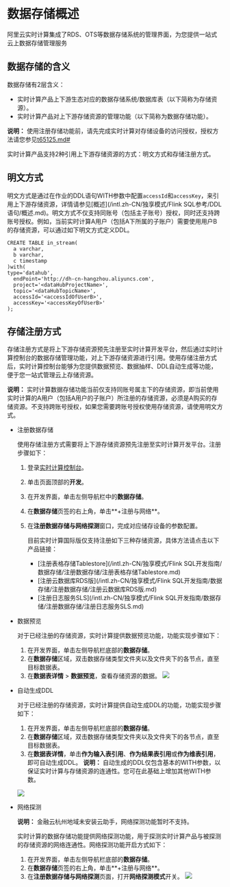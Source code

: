 # 数据存储概述

阿里云实时计算集成了RDS、OTS等数据存储系统的管理界面，为您提供一站式云上数据存储管理服务

## 数据存储的含义

数据存储有2层含义：

-   实时计算产品上下游生态对应的数据存储系统/数据库表（以下简称为存储资源）。
-   实时计算产品对上下游存储资源的管理功能（以下简称为数据存储功能）。

**说明：** 使用注册存储功能前，请先完成实时计算对存储设备的访问授权，授权方法请您参见[t65125.md\#](/intl.zh-CN/独享模式/准备工作/角色授权/独享模式角色授权.md)

实时计算产品支持2种引用上下游存储资源的方式：明文方式和存储注册方式。

## 明文方式

明文方式是通过在作业的DDL语句WITH参数中配置`accessId`和`accessKey`，来引用上下游存储资源，详情请参见[概述](/intl.zh-CN/独享模式/Flink SQL参考/DDL语句/概述.md)。明文方式不仅支持同账号（包括主子账号）授权，同时还支持跨账号授权。例如，当前实时计算A用户（包括A下所属的子账户）需要使用用户B的存储资源，可以通过如下明文方式定义DDL。

```
CREATE TABLE in_stream(
  a varchar,
  b varchar,
  c timestamp
)with(
type='datahub',
  endPoint='http://dh-cn-hangzhou.aliyuncs.com',
  project='<dataHubProjectName>',
  topic='<dataHubTopicName>',
  accessId='<accessIdOfUserB>',
  accessKey='<accessKeyOfUserB>'
);
```

## 存储注册方式

存储注册方式是将上下游存储资源预先注册至实时计算开发平台，然后通过实时计算控制台的数据存储管理功能，对上下游存储资源进行引用。使用存储注册方式后，实时计算控制台能够为您提供数据预览、数据抽样、DDL自动生成等功能，便于您一站式管理云上存储资源。

**说明：** 实时计算数据存储功能当前仅支持同账号属主下的存储资源，即当前使用实时计算的A用户（包括A用户的子账户）所注册的存储资源，必须是A购买的存储资源。不支持跨账号授权，如果您需要跨账号授权使用存储资源，请使用明文方式。

-   注册数据存储

    使用存储注册方式需要将上下游存储资源预先注册至实时计算开发平台。注册步骤如下：

    1.  登录[实时计算控制台](https://stream-ap-southeast-3.console.aliyun.com)。
    2.  单击页面顶部的**开发**。
    3.  在开发界面，单击左侧导航栏中的**数据存储**。
    4.  在**数据存储**页签的右上角，单击**+注册与网络**。
    5.  在**注册数据存储与网络探测**窗口，完成对应储存设备的参数配置。

        目前实时计算国际版仅支持注册如下三种存储资源，具体方法请点击以下产品链接：

        -   [注册表格存储Tablestore](/intl.zh-CN/独享模式/Flink SQL开发指南/数据存储/注册数据存储/注册表格存储Tablestore.md)
        -   [注册云数据库RDS版](/intl.zh-CN/独享模式/Flink SQL开发指南/数据存储/注册数据存储/注册云数据库RDS版.md)
        -   [注册日志服务SLS](/intl.zh-CN/独享模式/Flink SQL开发指南/数据存储/注册数据存储/注册日志服务SLS.md)
-   数据预览

    对于已经注册的存储资源，实时计算提供数据预览功能，功能实现步骤如下：

    1.  在开发界面，单击左侧导航栏底部的**数据存储**。
    2.  在**数据存储**区域，双击数据存储类型文件夹以及文件夹下的各节点，直至目标数据表。
    3.  在**数据表详情** \> **数据预览**，查看存储资源的数据。
    ![](https://static-aliyun-doc.oss-accelerate.aliyuncs.com/assets/img/zh-CN/3221659951/p33024.png)

-   自动生成DDL

    对于已经注册的存储资源，实时计算提供自动生成DDL的功能，功能实现步骤如下：

    1.  在开发界面，单击左侧导航栏底部的**数据存储**。
    2.  在**数据存储**区域，双击数据存储类型文件夹以及文件夹下的各节点，直至目标数据表。
    3.  在**数据表详情**，单击**作为输入表引用**、**作为结果表引用**或**作为维表引用**，即可自动生成DDL。
    **说明：** 自动生成的DDL仅包含基本的WITH参数，以保证实时计算与存储资源的连通性。您可在此基础上增加其他WITH参数。

    ![](https://static-aliyun-doc.oss-accelerate.aliyuncs.com/assets/img/zh-CN/3221659951/p33025.png)

-   网络探测

    **说明：** 金融云杭州地域未安装云助手，网络探测功能暂时不支持。

    实时计算的数据存储功能提供网络探测功能，用于探测实时计算产品与被探测的存储资源的网络连通性。网络探测功能开启方式如下：

    1.  在开发界面，单击左侧导航栏底部的**数据存储**。
    2.  在**数据存储**页签的右上角，单击**+注册与网络**。
    3.  在**注册数据存储与网络探测**页面，打开**网络探测模式**开关。
    ![](https://static-aliyun-doc.oss-accelerate.aliyuncs.com/assets/img/zh-CN/3221659951/p33652.png)


